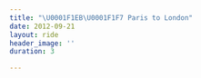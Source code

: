 ```yaml
---
title: "\U0001F1EB\U0001F1F7 Paris to London"
date: 2012-09-21
layout: ride
header_image: ''
duration: 3

---
```

